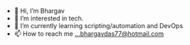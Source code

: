 - 👋 Hi, I’m Bhargav
- 👀 I’m interested in tech.
- 🌱 I’m currently learning scripting/automation and DevOps
- 📫 How to reach me ...bhargavdas77@hotmail.com

<!---
bhargavdas-io/bhargavdas-io is a ✨ special ✨ repository because its `README.md` (this file) appears on your GitHub profile.
You can click the Preview link to take a look at your changes.
--->
